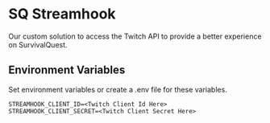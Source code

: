 # SQ Streamhook
Our custom solution to access the Twitch API to provide a better experience on SurvivalQuest.

## Environment Variables
Set environment variables or create a .env file for these variables.
```.env
STREAMHOOK_CLIENT_ID=<Twitch Client Id Here>
STREAMHOOK_CLIENT_SECRET=<Twitch Client Secret Here>
```

